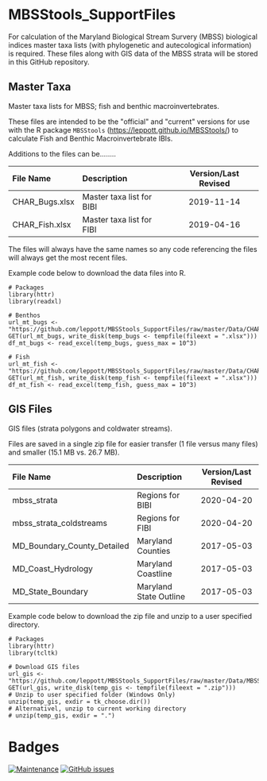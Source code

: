 # MBSStools_SupportFiles
For calculation of the Maryland Biological Stream Survery (MBSS) biological indices master taxa lists (with phylogenetic and autecological information) is required.  These files along with GIS data of the MBSS strata will be stored in this GitHub repository.

## Master Taxa
Master taxa lists for MBSS; fish and benthic macroinvertebrates.

These files are intended to be the "official" and "current" versions for use with the R package `MBSStools` (https://leppott.github.io/MBSStools/) to calculate Fish and Benthic Macroinvertebrate IBIs.

Additions to the files can be........


|File Name      |Description              | Version/Last Revised|
|:--------------|:------------------------|:-------------------:|
|CHAR_Bugs.xlsx |Master taxa list for BIBI|2019-11-14           |
|CHAR_Fish.xlsx |Master taxa list for FIBI|2019-04-16           |


The files will always have the same names so any code referencing the files will always get the most recent files.

Example code below to download the data files into R.

```
# Packages
library(httr)
library(readxl)

# Benthos
url_mt_bugs <- "https://github.com/leppott/MBSStools_SupportFiles/raw/master/Data/CHAR_Bugs.xlsx"
GET(url_mt_bugs, write_disk(temp_bugs <- tempfile(fileext = ".xlsx")))
df_mt_bugs <- read_excel(temp_bugs, guess_max = 10^3)

# Fish
url_mt_fish <- "https://github.com/leppott/MBSStools_SupportFiles/raw/master/Data/CHAR_Fish.xlsx"
GET(url_mt_fish, write_disk(temp_fish <- tempfile(fileext = ".xlsx")))
df_mt_fish <- read_excel(temp_fish, guess_max = 10^3)
```
## GIS Files
GIS files (strata polygons and coldwater streams).

Files are saved in a single zip file for easier transfer (1 file versus many files) and smaller (15.1 MB vs. 26.7 MB).


|File Name                  |Description           | Version/Last Revised|
|:--------------------------|:---------------------|:-------------------:|
|mbss_strata                |Regions for BIBI      |2020-04-20           |
|mbss_strata_coldstreams    |Regions for FIBI      |2020-04-20           |
|MD_Boundary_County_Detailed|Maryland Counties     |2017-05-03           |
|MD_Coast_Hydrology         |Maryland Coastline    |2017-05-03           |
|MD_State_Boundary          |Maryland State Outline|2017-05-03           |
    
Example code below to download the zip file and unzip to a user specified directory.

```
# Packages
library(httr)
library(tcltk)

# Download GIS files
url_gis <- "https://github.com/leppott/MBSStools_SupportFiles/raw/master/Data/MBSS_GIS.zip"
GET(url_gis, write_disk(temp_gis <- tempfile(fileext = ".zip")))
# Unzip to user specified folder (Windows Only)
unzip(temp_gis, exdir = tk_choose.dir())
# Alternativel, unzip to current working directory
# unzip(temp_gis, exdir = ".")
```

# Badges
[![Maintenance](https://img.shields.io/badge/Maintained%3F-yes-green.svg)](https://GitHub.com/leppott/MBSS_MasterTaxa/graphs/commit-activity)
[![GitHub issues](https://img.shields.io/github/issues/leppott/MBSS_MasterTaxa.svg)](https://GitHub.com/leppott/MBSS_MasterTaxa/issues/)
